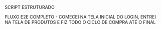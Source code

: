 SCRIPT ESTRUTURADO

FLUXO E2E COMPLETO - COMECEI NA TELA INICIAL DO LOGIN, ENTREI NA TELA DE PRODUTOS E FIZ TODO O CICLO DE COMPRA ATÉ O FINAL
